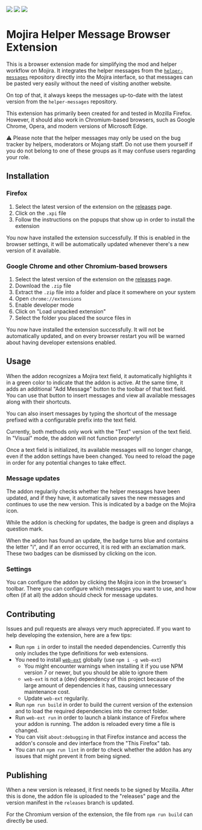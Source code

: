 [![](https://img.shields.io/github/issues/mojira/message-extension)](https://github.com/mojira/message-extension/issues)
[![](https://img.shields.io/github/stars/mojira/message-extension)](https://github.com/mojira/message-extension/stargazers)
[![](https://img.shields.io/github/license/mojira/message-extension)](https://github.com/mojira/message-extension/blob/master/LICENSE.md)

# Mojira Helper Message Browser Extension
This is a browser extension made for simplifying the mod and helper workflow on Mojira. It integrates the helper messages from the [`helper-messages`](https://github.com/mojira/helper-messages) repository directly into the Mojira interface, so that messages can be pasted very easily without the need of visiting another website.

On top of that, it always keeps the messages up-to-date with the latest version from the `helper-messages` repository.

This extension has primarily been created for and tested in Mozilla Firefox. However, it should also work in Chromium-based browsers, such as Google Chrome, Opera, and modern versions of Microsoft Edge.

⚠ Please note that the helper messages may only be used on the bug tracker by helpers, moderators or Mojang staff. Do not use them yourself if you do not belong to one of these groups as it may confuse users regarding your role.

## Installation
### Firefox
1. Select the latest version of the extension on the [releases](https://github.com/mojira/message-extension/releases) page.
2. Click on the `.xpi` file
3. Follow the instructions on the popups that show up in order to install the extension

You now have installed the extension successfully. If this is enabled in the browser settings, it will be automatically updated whenever there's a new version of it available.

### Google Chrome and other Chromium-based browsers
1. Select the latest version of the extension on the [releases](https://github.com/mojira/message-extension/releases) page.
2. Download the `.zip` file
3. Extract the `.zip` file into a folder and place it somewhere on your system
4. Open `chrome://extensions`
5. Enable developer mode
6. Click on "Load unpacked extension"
7. Select the folder you placed the source files in

You now have installed the extension successfully. It will not be automatically updated, and on every browser restart you will be warned about having developer extensions enabled.

## Usage
When the addon recognizes a Mojira text field, it automatically highlights it in a green color to indicate that the addon is active. At the same time, it adds an additional "Add Message" button to the toolbar of that text field. You can use that button to insert messages and view all available messages along with their shortcuts.

You can also insert messages by typing the shortcut of the message prefixed with a configurable prefix into the text field.

Currently, both methods only work with the "Text" version of the text field. In "Visual" mode, the addon will not function properly!

Once a text field is initialized, its available messages will no longer change, even if the addon settings have been changed. You need to reload the page in order for any potential changes to take effect.

### Message updates
The addon regularily checks whether the helper messages have been updated, and if they have, it automatically saves the new messages and continues to use the new version. This is indicated by a badge on the Mojira icon.

While the addon is checking for updates, the badge is green and displays a question mark.

When the addon has found an update, the badge turns blue and contains the letter "i", and if an error occurred, it is red with an exclamation mark. These two badges can be dismissed by clicking on the icon.

### Settings
You can configure the addon by clicking the Mojira icon in the browser's toolbar. There you can configure which messages you want to use, and how often (if at all) the addon should check for message updates.

## Contributing
Issues and pull requests are always very much appreciated. If you want to help developing the extension, here are a few tips:

* Run `npm i` in order to install the needed dependencies. Currently this only includes the type definitions for web extensions.
* You need to install [`web-ext`](https://github.com/mozilla/web-ext) globally (use `npm i -g web-ext`)
  * You might encounter warnings when installing it if you use NPM version 7 or newer, but you should be able to ignore them
  * `web-ext` is not a (dev) dependency of this project because of the large amount of dependencies it has, causing unnecessary maintenance cost.
  * Update `web-ext` regularily.
* Run `npm run build` in order to build the current version of the extension and to load the required dependencies into the correct folder.
* Run `web-ext run` in order to launch a blank instance of Firefox where your addon is running. The addon is reloaded every time a file is changed.
* You can visit `about:debugging` in that Firefox instance and access the addon's console and dev interface from the "This Firefox" tab.
* You can run `npm run lint` in order to check whether the addon has any issues that might prevent it from being signed.

## Publishing
When a new version is released, it first needs to be signed by Mozilla. After this is done, the addon file is uploaded to the "releases" page and the version manifest in the `releases` branch is updated.

For the Chromium version of the extension, the file from `npm run build` can directly be used.
